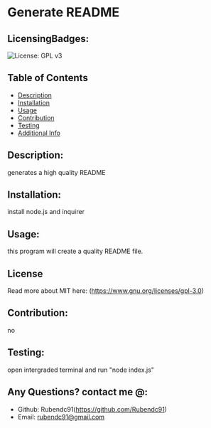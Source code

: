 # Generate README
  ## LicensingBadges:
  ![License: GPL v3](https://img.shields.io/badge/License-GPL%20v3-blue.svg)
  ## Table of Contents 
  - [Description](#description)
  - [Installation](#installation)
  - [Usage](#usage)
  - [Contribution](#contribution)
  - [Testing](#testing)
  - [Additional Info](#additional-info)
  ## Description:
  generates a high quality README
  ## Installation:
  install node.js and inquirer
  ## Usage:
  this program will create a quality README file.
  ## License
  Read more about MIT here:
  (https://www.gnu.org/licenses/gpl-3.0)
  ## Contribution:
  no
  ## Testing:
  open intergraded terminal and run "node index.js"
  ## Any Questions? contact me @:
  - Github: Rubendc91(https://github.com/Rubendc91)
  - Email: rubendc91@gmail.com 
